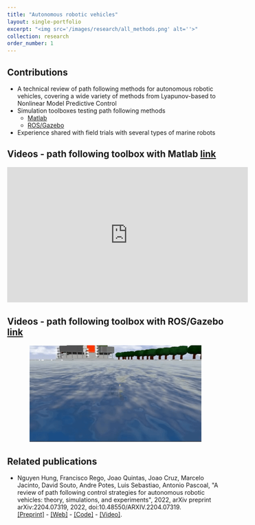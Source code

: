 ```yaml
---
title: "Autonomous robotic vehicles"
layout: single-portfolio
excerpt: "<img src='/images/research/all_methods.png' alt=''>"
collection: research
order_number: 1
---
```


<!-- Range-based navigation is defined for an agent, for example, a scuba-diver or
an autonomous underwater vehicle (AUV) to find its own state (position, and possibly with velocity and acceleration) using
the information measured by the agent itself and the ranges to a known single or multiple
beacons. If an agent like AUV can measure its velocity vector (using
Doppler Velocity Log (DVL)), then only the position of the AUV needs to be determined.
In other situations, velocity and acceleration need to be determined as well. -->


<!-- <p align="center">
<img src="/images/research/all_methods.png" width="400">
</p> -->

## Contributions

- A technical review of path following methods for autonomous robotic vehicles, covering a wide variety of methods from Lyapunov-based to Nonlinear Model Predictive Control
- Simulation toolboxes testing path following methods
    - [Matlab](https://github.com/hungrepo/path-following-Matlab)
    - [ROS/Gazebo](https://github.com/dsor-isr/Paper-PathFollowingSurvey) 
- Experience shared with field trials with several types of marine robots

## Videos - path following toolbox with Matlab [link](https://github.com/hungrepo/path-following-Matlab)

<iframe width="560" height="315" src="https://www.youtube.com/embed/XutfsXijHPE" title="YouTube video player" frameborder="0" allow="accelerometer; autoplay; clipboard-write; encrypted-media; gyroscope; picture-in-picture" allowfullscreen></iframe>

## Videos - path following toolbox with ROS/Gazebo [link](https://github.com/dsor-isr/Paper-PathFollowingSurvey) 

<p align="center">
<img src="/images/research/Gazebo.gif" width="400">
</p>

## Related publications
- Nguyen Hung, Francisco Rego, Joao Quintas, Joao Cruz, Marcelo Jacinto, David Souto, Andre
Potes, Luis Sebastiao, Antonio Pascoal, "A review of path following control strategies for autonomous robotic vehicles:
theory, simulations, and experiments", 2022, arXiv preprint arXiv:2204.07319, 2022, doi:10.48550/ARXIV.2204.07319.\
[[Preprint]](https://arxiv.org/abs/2204.07319) - [[Web]](https://arxiv.org/abs/2204.07319) - [[Code]](https://github.com/dsor-isr/Paper-PathFollowingSurvey) - [[Video]](https://nt-hung.github.io/research/motion-planning-navigation-control/).